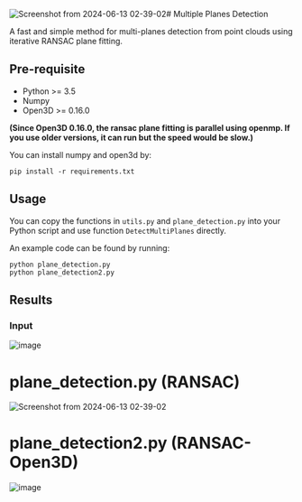 ![Screenshot from 2024-06-13 02-39-02](https://github.com/superdianuj/Multiple_Planes_Detection/assets/47445756/bba1f6dd-5761-43e2-a44a-6716949e92db)# Multiple Planes Detection

A fast and simple method for multi-planes detection from point clouds using iterative RANSAC plane fitting.

## Pre-requisite
- Python >= 3.5
- Numpy
- Open3D >= 0.16.0 

**(Since Open3D 0.16.0, the ransac plane fitting is parallel using openmp. If you use older versions, it can run but the speed would be slow.)**

You can install numpy and open3d by:
```
pip install -r requirements.txt
```

## Usage
You can copy the functions in `utils.py` and `plane_detection.py` into your Python script and use function `DetectMultiPlanes` directly.

An example code can be found by running:
```
python plane_detection.py
python plane_detection2.py
```



## Results
### Input
![image](https://github.com/superdianuj/Multiple_Planes_Detection/assets/47445756/ebec4fd3-660f-4d78-acba-1a01eeb785ba)


# plane_detection.py (RANSAC)
![Screenshot from 2024-06-13 02-39-02](https://github.com/superdianuj/Multiple_Planes_Detection/assets/47445756/083ed23a-5a88-43db-8f40-a279ce8ca271)


# plane_detection2.py (RANSAC-Open3D)

![image](https://github.com/superdianuj/Multiple_Planes_Detection/assets/47445756/fd5c959a-f8a4-4e98-89b9-05b26bed9bd0)

